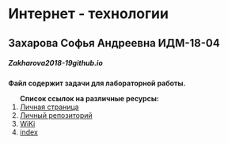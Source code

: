 # Интернет - технологии
## Захарова Софья Андреевна ИДМ-18-04
##### Zakharova2018-19github.io
**Файл содержит задачи для лабораторной работы.**<br>
<ol><strong>Список ссылок на различные ресурсы:</strong><br>
<li><a href="https://github.com/sofiazakharova">Личная страница</a><br>
<li><a href="https://github.com/sofiazakharova/Zakharova2018-19github.io">Личный репозиторий</a><br>
<li><a href="https://github.com/sofiazakharova/SofiaZakharova.github.io/wiki">WiKi</a><br>
<li><a href="https://Zakharova2018-19github.io">index</a></ol><br>

